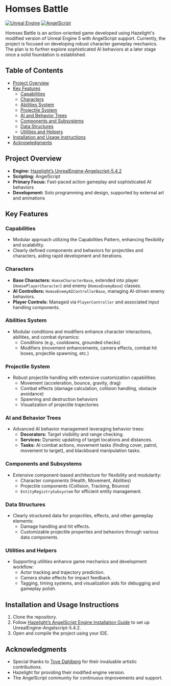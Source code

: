 # Homses Battle

[![Unreal Engine](https://img.shields.io/badge/Engine-UnrealEngine--AngelScript--5.4.2-blue)](https://angelscript.hazelight.se/)
[![AngelScript](https://img.shields.io/badge/Scripting-AngelScript-orange)](https://www.angelcode.com/angelscript/)

Homses Battle is an action-oriented game developed using Hazelight's modified version of Unreal Engine 5 with AngelScript support. Currently, the project is focused on developing robust character gameplay mechanics. The plan is to further explore sophisticated AI behaviors at a later stage once a solid foundation is established.

## Table of Contents
- [Project Overview](#project-overview)
- [Key Features](#key-features)
    - [Capabilities](#capabilities)
    - [Characters](#characters)
    - [Abilities System](#abilities-system)
    - [Projectile System](#projectile-system)
    - [AI and Behavior Trees](#ai-and-behavior-trees)
    - [Components and Subsystems](#components-and-subsystems)
    - [Data Structures](#data-structures)
    - [Utilities and Helpers](#utilities-and-helpers)
- [Installation and Usage Instructions](#installation-and-usage-instructions)
- [Acknowledgments](#acknowledgments)

## Project Overview
- **Engine:** [Hazelight’s UnrealEngine-Angelscript-5.4.2](https://github.com/Hazelight/UnrealEngine-Angelscript/releases/tag/v5.4.2-angelscript)
- **Scripting:** AngelScript
- **Primary Focus:** Fast-paced action gameplay and sophisticated AI behaviors
- **Development:** Solo programming and design, supported by external art and animations

## Key Features

### Capabilities
- Modular approach utilizing the Capabilities Pattern, enhancing flexibility and scalability.
- Clearly defined components and behaviors for projectiles and characters, aiding rapid development and iterations.

### Characters
- **Base Characters:** `HomseCharacterBase`, extended into player (`HomsePlayerCharacter`) and enemy (`HomseEnemyBase`) classes.
- **AI Controllers:** `HomseEnemyAIControllerBase`, managing AI-driven enemy behaviors.
- **Player Controls:** Managed via `PlayerController` and associated input handling components.

### Abilities System
- Modular conditions and modifiers enhance character interactions, abilities, and combat dynamics:
    - Conditions (e.g., cooldowns, grounded checks)
    - Modifiers (movement enhancements, camera effects, combat hit boxes, projectile spawning, etc.)

### Projectile System
- Robust projectile handling with extensive customization capabilities:
    - Movement (acceleration, bounce, gravity, drag)
    - Combat effects (damage calculation, collision handling, obstacle avoidance)
    - Spawning and destruction behaviors
    - Visualization of projectile trajectories

### AI and Behavior Trees
- Advanced AI behavior management leveraging behavior trees:
    - **Decorators:** Target visibility and range checking.
    - **Services:** Dynamic updating of target locations and distances.
    - **Tasks:** AI combat actions, movement tasks (finding cover, patrol, movement to target), and blackboard manipulation tasks.

### Components and Subsystems
- Extensive component-based architecture for flexibility and modularity:
    - Character components (Health, Movement, Abilities)
    - Projectile components (Collision, Tracking, Bounce)
    - `EntityRegistrySubsystem` for efficient entity management.

### Data Structures
- Clearly structured data for projectiles, effects, and other gameplay elements:
    - Damage handling and hit effects.
    - Customizable projectile properties and behaviors through various data components.

### Utilities and Helpers
- Supporting utilities enhance game mechanics and development workflow:
    - Actor tracking and trajectory prediction.
    - Camera shake effects for impact feedback.
    - Tagging, timing systems, and visualization aids for debugging and gameplay polish.

## Installation and Usage Instructions
1. Clone the repository.
2. Follow [Hazelight’s AngelScript Engine Installation Guide](https://angelscript.hazelight.se/getting-started/installation/) to set up UnrealEngine-Angelscript-5.4.2.
3. Open and compile the project using your IDE.

## Acknowledgments
- Special thanks to [Tove Dahlberg](https://toveadahlberg.artstation.com/) for their invaluable artistic contributions.
- Hazelight for providing their modified engine version.
- The AngelScript community for continuous improvements and support.